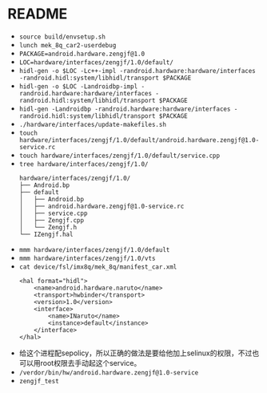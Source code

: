 # README

* `source build/envsetup.sh`
* `lunch mek_8q_car2-userdebug`
* `PACKAGE=android.hardware.zengjf@1.0`
* `LOC=hardware/interfaces/zengjf/1.0/default/`
* `hidl-gen -o $LOC -Lc++-impl -randroid.hardware:hardware/interfaces -randroid.hidl:system/libhidl/transport $PACKAGE`
* `hidl-gen -o $LOC -Landroidbp-impl -randroid.hardware:hardware/interfaces -randroid.hidl:system/libhidl/transport $PACKAGE`
* `hidl-gen -Landroidbp -randroid.hardware:hardware/interfaces -randroid.hidl:system/libhidl/transport $PACKAGE`
* `./hardware/interfaces/update-makefiles.sh`
* `touch hardware/interfaces/zengjf/1.0/default/android.hardware.zengjf@1.0-service.rc`
* `touch hardware/interfaces/zengjf/1.0/default/service.cpp`
* `tree hardware/interfaces/zengjf/1.0/` 
  ```
  hardware/interfaces/zengjf/1.0/
  ├── Android.bp
  ├── default
  │   ├── Android.bp
  │   ├── android.hardware.zengjf@1.0-service.rc
  │   ├── service.cpp
  │   ├── Zengjf.cpp
  │   └── Zengjf.h
  └── IZengjf.hal
  
  ```
* `mmm hardware/interfaces/zengjf/1.0/default`
* `mmm hardware/interfaces/zengjf/1.0/vts`
* `cat device/fsl/imx8q/mek_8q/manifest_car.xml`
  ```
  <hal format="hidl">
      <name>android.hardware.naruto</name>
      <transport>hwbinder</transport>
      <version>1.0</version>
      <interface>
          <name>INaruto</name>
          <instance>default</instance>
      </interface>
  </hal>
  ```
* 给这个进程配sepolicy，所以正确的做法是要给他加上selinux的权限，不过也可以用root权限去手动起这个service。
* `/verdor/bin/hw/android.hardware.zengjf@1.0-service`
* `zengjf_test`
